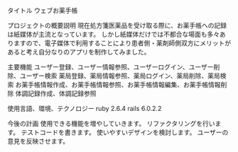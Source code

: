 タイトル
  ウェブお薬手帳

プロジェクトの概要説明
  現在処方箋医薬品を受け取る際に、お薬手帳への記録は紙媒体が主流となっています。
  しかし紙媒体だけでは不都合な場面も多々ありますので、電子媒体で利用することにより患者側・薬剤師側双方にメリットがあると考え自分なりのアプリを制作してみました。

主要機能
  ユーザー登録、ユーザー情報参照、ユーザーログイン、ユーザー削除、ユーザー検索
  薬局登録、薬局情報参照、薬局ログイン、薬局削除、薬局検索
  お薬手帳情報作成、お薬手帳情報参照、お薬手帳情報編集、お薬手帳情報削除
  体調記録作成、体調記録参照

使用言語、環境、テクノロジー
  ruby 2.6.4
  rails 6.0.2.2
  
今後の計画
  使用できる機能を増やしていきます。
  リファクタリングを行います。
  テストコードを書きます。
  使いやすいデザインを検討します。
  ユーザーの意見を反映させます。
